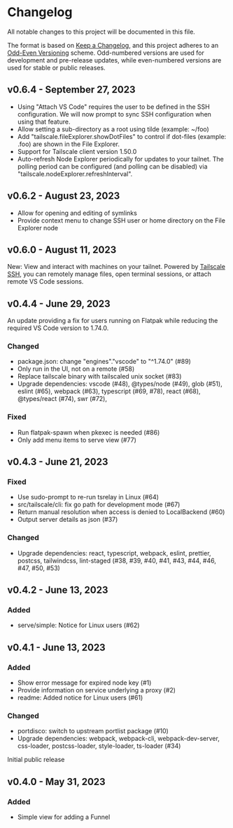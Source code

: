 # Changelog

All notable changes to this project will be documented in this file.

The format is based on [Keep a Changelog](https://keepachangelog.com/en/1.0.0/), and this project adheres to an [Odd-Even Versioning](https://en.wikipedia.org/wiki/Software_versioning#Odd-numbered_versions_for_development_releases) scheme. Odd-numbered versions are used for development and pre-release updates, while even-numbered versions are used for stable or public releases.

## v0.6.4 - September 27, 2023

- Using "Attach VS Code" requires the user to be defined in the SSH configuration. We will now prompt to sync SSH configuration when using that feature.
- Allow setting a sub-directory as a root using tilde (example: ~/foo)
- Add "tailscale.fileExplorer.showDotFiles" to control if dot-files (example: .foo) are shown in the File Explorer.
- Support for Tailscale client version 1.50.0
- Auto-refresh Node Explorer periodically for updates to your tailnet. The polling period can be configured (and polling can be disabled) via "tailscale.nodeExplorer.refreshInterval".

## v0.6.2 - August 23, 2023

- Allow for opening and editing of symlinks
- Provide context menu to change SSH user or home directory on the File Explorer node

## v0.6.0 - August 11, 2023

New: View and interact with machines on your tailnet. Powered by [Tailscale SSH](https://tailscale.com/tailscale-ssh/), you can remotely manage files, open terminal sessions, or attach remote VS Code sessions.

## v0.4.4 - June 29, 2023

An update providing a fix for users running on Flatpak while reducing the required VS Code version to 1.74.0.

### Changed

- package.json: change "engines"."vscode" to "^1.74.0" (#89)
- Only run in the UI, not on a remote (#58)
- Replace tailscale binary with tailscaled unix socket (#83)
- Upgrade dependencies: vscode (#48), @types/node (#49), glob (#51), eslint (#65), webpack (#63), typescript (#69, #78), react (#68), @types/react (#74), swr (#72),

### Fixed

- Run flatpak-spawn when pkexec is needed (#86)
- Only add menu items to serve view (#77)

## v0.4.3 - June 21, 2023

### Fixed

- Use sudo-prompt to re-run tsrelay in Linux (#64)
- src/tailscale/cli: fix go path for development mode (#67)
- Return manual resolution when access is denied to LocalBackend (#60)
- Output server details as json (#37)

### Changed

- Upgrade dependencies: react, typescript, webpack, eslint, prettier, postcss, tailwindcss, lint-staged (#38, #39, #40, #41, #43, #44, #46, #47, #50, #53)

## v0.4.2 - June 13, 2023

### Added

- serve/simple: Notice for Linux users (#62)

## v0.4.1 - June 13, 2023

### Added

- Show error message for expired node key (#1)
- Provide information on service underlying a proxy (#2)
- readme: Added notice for Linux users (#61)

### Changed

- portdisco: switch to upstream portlist package (#10)
- Upgrade dependencies: webpack, webpack-cli, webpack-dev-server, css-loader, postcss-loader, style-loader, ts-loader (#34)

Initial public release

## v0.4.0 - May 31, 2023

### Added

- Simple view for adding a Funnel
